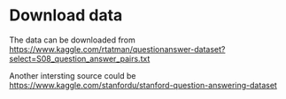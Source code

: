 # Download data
The data can be downloaded from https://www.kaggle.com/rtatman/questionanswer-dataset?select=S08_question_answer_pairs.txt  

Another intersting source could be
https://www.kaggle.com/stanfordu/stanford-question-answering-dataset